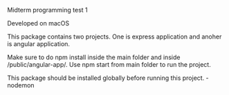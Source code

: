 Midterm programming test 1

Developed on macOS

This package contains two projects. One is express application and anoher is angular application.

Make sure to do npm install inside the main folder and inside /public/angular-app/.
Use npm start from main folder to run the project.

This package should be installed globally before running this project.
-nodemon

